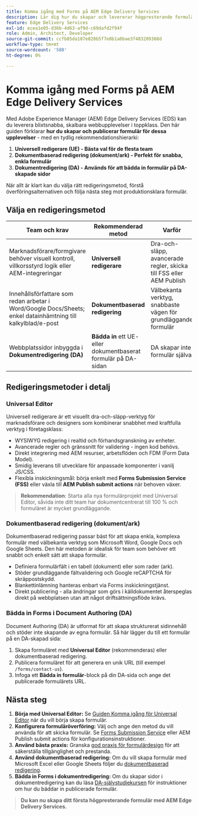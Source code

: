 ```yaml
---
title: Komma igång med Forms på AEM Edge Delivery Services
description: Lär dig hur du skapar och levererar högpresterande formulär på Adobe Experience Manager Edge Delivery Services, med betoning på utvecklingsstrategin Universal Editor.
feature: Edge Delivery Services
exl-id: ecea1e05-d36b-4d63-af9d-c69dafd2f94f
role: Admin, Architect, Developer
source-git-commit: ccfb85da187e828b5f7e8b1a8bae3f483209368d
workflow-type: tm+mt
source-wordcount: '580'
ht-degree: 0%

---
```



# Komma igång med Forms på AEM Edge Delivery Services

<!--<span class="preview"> This is a pre-release feature available through our <a href="https://experienceleague.adobe.com/docs/experience-manager-cloud-service/content/release-notes/prerelease.html?lang=sv-SE#new-features">pre-release channel</a>. </span>-->

Med Adobe Experience Manager (AEM) Edge Delivery Services (EDS) kan du leverera blixtsnabba, skalbara webbupplevelser i toppklass. Den här guiden förklarar **hur du skapar och publicerar formulär för dessa upplevelser** - med en tydlig rekommendationshierarki:

1. **Universell redigerare (UE) - Bästa val för de flesta team**
2. **Dokumentbaserad redigering (dokument/ark) - Perfekt för snabba, enkla formulär**
3. **Dokumentredigering (DA) - Används för att bädda in formulär på DA-skapade sidor**

När allt är klart kan du välja rätt redigeringsmetod, förstå överföringsalternativen och följa nästa steg mot produktionsklara formulär.



## Välja en redigeringsmetod

| Team och krav | Rekommenderad metod | Varför |
|--------------------|--------------------|-----|
| Marknadsförare/formgivare behöver visuell kontroll, villkorsstyrd logik eller AEM-integreringar | **Universell redigerare** | Dra-och-släpp, avancerade regler, skicka till FSS eller AEM Publish |
| Innehållsförfattare som redan arbetar i Word/Google Docs/Sheets; enkel datainhämtning till kalkylblad/e-post | **Dokumentbaserad redigering** | Välbekanta verktyg, snabbaste vägen för grundläggande formulär |
| Webbplatssidor inbyggda i **Dokumentredigering (DA)** | **Bädda in** ett UE- eller dokumentbaserat formulär på DA-sidan | DA skapar inte formulär själva |


## Redigeringsmetoder i detalj

### Universal Editor

Universell redigerare är ett visuellt dra-och-släpp-verktyg för marknadsförare och designers som kombinerar snabbhet med kraftfulla verktyg i företagsklass:

- WYSIWYG redigering i realtid och förhandsgranskning av enheter.
- Avancerade regler och gränssnitt för validering - ingen kod behövs.
- Direkt integrering med AEM resurser, arbetsflöden och FDM (Form Data Model).
- Smidig leverans till utvecklare för anpassade komponenter i vanilj JS/CSS.
- Flexibla inskickningsmål: börja enkelt med **Forms Submission Service (FSS)** eller växla till **AEM Publish submit actions** när behoven växer.

> **Rekommendation**: Starta alla nya formulärprojekt med Universal Editor, såvida inte ditt team har dokumentcentrerat till 100 % och formuläret är mycket grundläggande.


### Dokumentbaserad redigering (dokument/ark)

Dokumentbaserad redigering passar bäst för att skapa enkla, komplexa formulär med välbekanta verktyg som Microsoft Word, Google Docs och Google Sheets. Den här metoden är idealisk för team som behöver ett snabbt och enkelt sätt att skapa formulär.

- Definiera formulärfält i en tabell (dokument) eller som rader (ark).
- Stöder grundläggande fältvalidering och Google reCAPTCHA för skräppostskydd.
- Blankettinlämning hanteras enbart via Forms inskickningstjänst.
- Direkt publicering - alla ändringar som görs i källdokumentet återspeglas direkt på webbplatsen utan att något driftsättningsflöde krävs.


### Bädda in Forms i Document Authoring (DA)

Document Authoring (DA) är utformat för att skapa strukturerat sidinnehåll och stöder inte skapande av egna formulär. Så här lägger du till ett formulär på en DA-skapad sida:

1. Skapa formuläret med **Universal Editor** (rekommenderas) eller dokumentbaserad redigering.
2. Publicera formuläret för att generera en unik URL (till exempel `/forms/contact-us`).
3. Infoga ett **Bädda in formulär**-block på din DA-sida och ange det publicerade formulärets URL.

<!-- 
## Feature Comparison

| Capability | Universal Editor | Document-Based | Document Authoring |
|------------|-----------------|----------------|--------------------|
| Visual drag-and-drop | ✅ | – | – |
| Advanced rules editor | ✅ | Limited | – |
| Attachments | ✅ | EA | – |
| reCAPTCHA Enterprise | ✅ | ✅ | Depends on embed |
| Submit to spreadsheet/email | ✅ (FSS) | ✅ (FSS) | Via embed |
| Submit to AEM workflows/FDM | ✅ | – | Via UE embed |
| Custom components (JS/CSS) | ✅ | ✅ | Via embed |
| Localization via Sites | ✅ | Manual | Via embed |

-->

## Nästa steg

1. **Börja med Universal Editor:** Se [Guiden Komma igång för Universal Editor](/help/edge/docs/forms/universal-editor/overview-universal-editor-for-edge-delivery-services-for-forms.md) när du vill börja skapa formulär.
2. **Konfigurera formuläröverföring:** Välj och ange den metod du vill använda för att skicka formulär. Se [Forms Submission Service](/help/edge/docs/forms/configure-submission-action-for-eds-forms.md) eller AEM Publish submit actions för konfigurationsinstruktioner.
3. **Använd bästa praxis:** Granska [god praxis för formulärdesign](/help/edge/docs/forms/universal-editor/best-practices-eds-forms.md) för att säkerställa tillgänglighet och prestanda.
4. **Använd dokumentbaserad redigering:** Om du vill skapa formulär med Microsoft Excel eller Google Sheets följer du [dokumentbaserad redigering](/help/edge/docs/forms/tutorial.md).
5. **Bädda in Forms i dokumentredigering:** Om du skapar sidor i dokumentredigering kan du läsa [DA-självstudiekursen](https://www.aem.live/developer/da-tutorial) för instruktioner om hur du bäddar in publicerade formulär.

> **Du kan nu skapa ditt första högpresterande formulär med AEM Edge Delivery Services.**